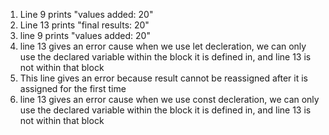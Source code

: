 1. Line 9 prints "values added: 20"
2. Line 13 prints "final results: 20"
3. line 9 prints "values added: 20"
4. line 13 gives an error cause when we use let decleration, we can only use the declared variable within the block it is defined in, and line 13 is not within that block
5. This line gives an error because result cannot be reassigned after it is assigned for the first time
6. line 13 gives an error cause when we use const decleration, we can only use the declared variable within the block it is defined in, and line 13 is not within that block